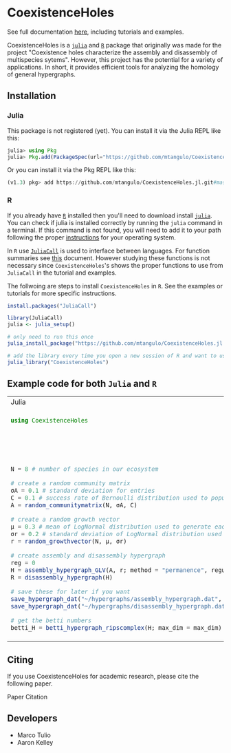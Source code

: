 # CoexistenceHoles
See full documentation [here](https://syntheticdynamics.github.io/CoexistenceHoles.jl/dev/), including tutorials and examples.

CoexistenceHoles is a [`julia`](https://julialang.org/) and [`R`](https://www.r-project.org/) package that originally was made for the project "Coexistence holes characterize the assembly and disassembly of multispecies sytems". However, this project has the potential for a variety of applications. In short, it provides efficient tools for analyzing the homology of general hypergraphs.
## Installation

### Julia
This package is not registered (yet).
You can install it via the Julia REPL like this:
```julia
julia> using Pkg
julia> Pkg.add(PackageSpec(url="https://github.com/mtangulo/CoexistenceHoles.jl.git", rev="master"))
```

Or you can install it via the Pkg REPL like this:
```julia
(v1.3) pkg> add https://github.com/mtangulo/CoexistenceHoles.jl.git#master
```
 ### R
If you already have [`R`](https://www.r-project.org/) installed then you'll need
to download install [`julia`](https://julialang.org/). You can check if julia is
installed correctly by running the `julia` command in a terminal. If this command
is not found, you will need to add it to your path following the proper
[instructions](https://julialang.org/downloads/platform/) for your operating system.

In `R` use [`JuliaCall`](https://github.com/Non-Contradiction/JuliaCall) is used to interface between languages. For function summaries see [this](https://cran.r-project.org/web/packages/JuliaCall/JuliaCall.pdf) document.
However studying these functions is not necessary since `CoexistenceHoles`'s
shows the proper functions to use from `JuliaCall` in the tutorial and examples.

The follwoing are steps to install `CoexistenceHoles` in `R`. See the examples
or tutorials for more specific instructions.
```R
install.packages("JuliaCall")

library(JuliaCall)
julia <- julia_setup()

# only need to run this once
julia_install_package("https://github.com/mtangulo/CoexistenceHoles.jl.git#master")

# add the library every time you open a new session of R and want to use CoexistenceHoles
julia_library("CoexistenceHoles")
```

## Example code for both `Julia` and `R`

<table width=100%>
<tr>
<td> Julia </td> <td> R </td>
</tr>
<tr>
<td>

```julia
using CoexistenceHoles






N = 8 # number of species in our ecosystem

# create a random community matrix
σA = 0.1 # standard deviation for entries
C = 0.1 # success rate of Bernoulli distribution used to populate matrix
A = random_communitymatrix(N, σA, C)

# create a random growth vector
μ = 0.3 # mean of LogNormal distribution used to generate each value
σr = 0.2 # standard deviation of LogNormal distribution used to generate each value
r = random_growthvector(N, μ, σr)

# create assembly and disassembly hypergraph
reg = 0
H = assembly_hypergraph_GLV(A, r; method = "permanence", regularization = reg)
R = disassembly_hypergraph(H)

# save these for later if you want
save_hypergraph_dat("~/hypergraphs/assembly_hypergraph.dat", H)
save_hypergraph_dat("~/hypergraphs/disassembly_hypergraph.dat", R)

# get the betti numbers
betti_H = betti_hypergraph_ripscomplex(H; max_dim = max_dim)
```

 </td>
<td>

```R
julia_library("CoexistenceHoles")

opt <- julia_pkg_import("CoexistenceHoles", func_list = c("random_communitymatrix",
                                                           "random_growthvector",
                                                           "assembly_hypergraph_GLV",
                                                           "dissassembly_hypergraph",
                                                           "save_hypergraph_dat"))
N = 8 # number of species in our ecosystem

# create a random community matrix
sA = 0.1 # standard deviation for community matrix
C = 0.1 # success rate of Bernoulli distribution used to populate matrix
A = opt$random_communitymatrix(N, sA, C)

# create a random growth vector
mr = 0.1
sr = 0.1
r = opt$random_growthvector(N, mr, sr)

# create assembly and disassembly hypergraph
reg = 0
H = opt$assembly_hypergraph_GLV(A,R; method="permanence", regularization=reg)
M = opt$disassembly_hypergraph(H)

# save these for later if you want
save_hypergraph_dat("~/hypergraphs/assembly_hypergraph.dat", H)
save_hypergraph_dat("~/hypergraphs/disassembly_hypergraph.dat", R)

# get the betti numbers
betti_H = betti_hypergraph_ripscomplex(H; max_dim = max_dim)

```

</td>
</tr>
</table>


## Citing
If you use CoexistenceHoles for academic research, please cite the following paper.

Paper Citation

## Developers
-  Marco Tulio
- Aaron Kelley
